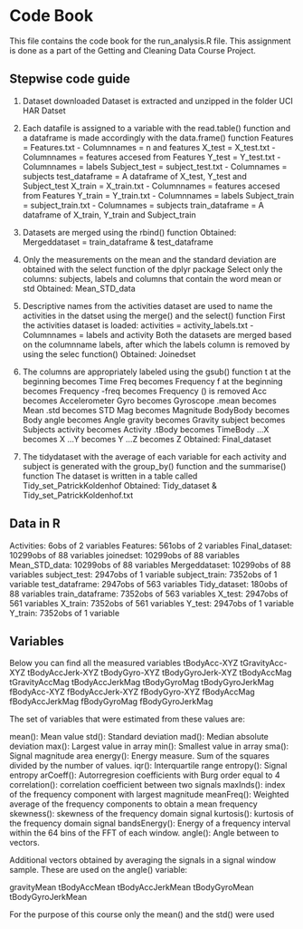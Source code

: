 # Code Book
This file contains the code book for the run_analysis.R file. This assignment is done as a part of the Getting and Cleaning Data Course Project. 

## Stepwise code guide
1. Dataset downloaded 
    Dataset is extracted and unzipped in the folder UCI HAR Datset
    
2. Each datafile is assigned to a variable with the read.table() function and a dataframe is made accordingly with the data.frame() function
    Features = Features.txt - Columnnames = n and features
    X_test = X_test.txt - Columnnames = features accesed from Features 
    Y_test = Y_test.txt - Columnnames = labels
    Subject_test = subject_test.txt - Columnames = subjects 
    test_dataframe = A dataframe of X_test, Y_test and Subject_test
    X_train = X_train.txt - Columnnames = features accesed from Features
    Y_train = Y_train.txt - Columnnames = labels
    Subject_train = subject_train.txt - Columnames = subjects 
    train_dataframe = A dataframe of X_train, Y_train and Subject_train

3. Datasets are merged using the rbind() function
    Obtained: Mergeddataset = train_dataframe & test_dataframe 

4. Only the measurements on the mean and the standard deviation are obtained with the select function of the dplyr package
   Select only the columns: subjects, labels and columns that contain the word mean or std
   Obtained: Mean_STD_data

5. Descriptive names from the activities dataset are used to name the activities in the datset using the merge() and the select() function
    First the activities dataset is loaded:
    activities = activity_labels.txt - Columnnames = labels and activity
    Both the datasets are merged based on the columnname labels, after which the labels column is removed by using the selec function()
    Obtained: Joinedset
    
6. The columns are appropriately labeled using the gsub() function
   t at the beginning becomes Time
   Freq becomes Frequency
   f at the beginning becomes Frequency
   -freq becomes Frequency
   () is removed
   Acc becomes Accelerometer
   Gyro becomes Gyroscope
   .mean becomes Mean
   .std becomes STD
   Mag becomes Magnitude
   BodyBody becomes Body
   angle becomes Angle
   gravity becomes Gravity
   subject becomes Subjects
   activity becomes Activity
   .tBody becomes TimeBody
   ...X becomes X
   ...Y becomes Y
   ...Z becomes Z
   Obtained: Final_dataset
   
7. The tidydataset with the average of each variable for each activity and subject is generated with the group_by() function and the summarise() function
   The dataset is written in a table called Tidy_set_PatrickKoldenhof 
   Obtained: Tidy_dataset & Tidy_set_PatrickKoldenhof.txt 

## Data in R
Activities: 6obs of 2 variables
Features: 561obs of 2 variables
Final_dataset: 10299obs of 88 variables
joinedset: 10299obs of 88 variables
Mean_STD_data: 10299obs of 88 variables
Mergeddataset: 10299obs of 88 variables
subject_test: 2947obs of 1 variable
subject_train: 7352obs of 1 variable
test_dataframe: 2947obs of 563 variables
Tidy_dataset: 180obs of 88 variables
train_dataframe: 7352obs of 563 variables
X_test: 2947obs of 561 variables
X_train: 7352obs of 561 variables
Y_test: 2947obs of 1 variable
Y_train: 7352obs of 1 variable

## Variables
Below you can find all the measured variables 
tBodyAcc-XYZ
tGravityAcc-XYZ
tBodyAccJerk-XYZ
tBodyGyro-XYZ
tBodyGyroJerk-XYZ
tBodyAccMag
tGravityAccMag
tBodyAccJerkMag
tBodyGyroMag
tBodyGyroJerkMag
fBodyAcc-XYZ
fBodyAccJerk-XYZ
fBodyGyro-XYZ
fBodyAccMag
fBodyAccJerkMag
fBodyGyroMag
fBodyGyroJerkMag

The set of variables that were estimated from these values are: 

mean(): Mean value
std(): Standard deviation
mad(): Median absolute deviation 
max(): Largest value in array
min(): Smallest value in array
sma(): Signal magnitude area
energy(): Energy measure. Sum of the squares divided by the number of values. 
iqr(): Interquartile range 
entropy(): Signal entropy
arCoeff(): Autorregresion coefficients with Burg order equal to 4
correlation(): correlation coefficient between two signals
maxInds(): index of the frequency component with largest magnitude
meanFreq(): Weighted average of the frequency components to obtain a mean frequency
skewness(): skewness of the frequency domain signal 
kurtosis(): kurtosis of the frequency domain signal 
bandsEnergy(): Energy of a frequency interval within the 64 bins of the FFT of each window.
angle(): Angle between to vectors.  

Additional vectors obtained by averaging the signals in a signal window sample. These are used on the angle() variable:

gravityMean
tBodyAccMean
tBodyAccJerkMean
tBodyGyroMean
tBodyGyroJerkMean


For the purpose of this course only the mean() and the std() were used
 
   

